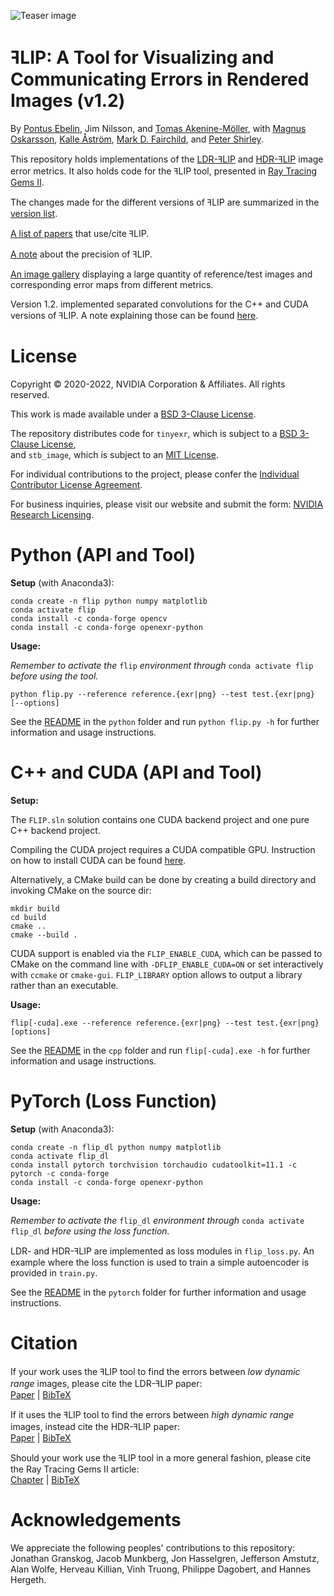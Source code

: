 ![Teaser image](images/teaser.png "Teaser image")

# ꟻLIP: A Tool for Visualizing and Communicating Errors in Rendered Images (v1.2)
By
[Pontus Ebelin](https://research.nvidia.com/person/pontus-ebelin),
Jim Nilsson,
and
[Tomas Akenine-Möller](https://research.nvidia.com/person/tomas-akenine-m%C3%B6ller),
with
[Magnus Oskarsson](https://www1.maths.lth.se/matematiklth/personal/magnuso/),
[Kalle Åström](https://www.maths.lu.se/staff/kalleastrom/),
[Mark D. Fairchild](https://www.rit.edu/directory/mdfpph-mark-fairchild),
and
[Peter Shirley](https://research.nvidia.com/person/peter-shirley).

This repository holds implementations of the [LDR-ꟻLIP](https://research.nvidia.com/publication/2020-07_FLIP)
and [HDR-ꟻLIP](https://research.nvidia.com/publication/2021-05_HDR-FLIP) image error metrics.
It also holds code for the ꟻLIP tool, presented in [Ray Tracing Gems II](https://www.realtimerendering.com/raytracinggems/rtg2/index.html).

The changes made for the different versions of ꟻLIP are summarized in the [version list](misc/versionList.md).

[A list of papers](misc/papersUsingFLIP.md) that use/cite ꟻLIP.

[A note](misc/precision.md) about the precision of ꟻLIP.

[An image gallery](https://research.nvidia.com/node/3525) displaying a large quantity of reference/test images and corresponding error maps from
different metrics.

Version 1.2. implemented separated convolutions for the C++ and CUDA versions of ꟻLIP. A note explaining those
can be found [here](misc/separatedConvolutions.pdf).

# License

Copyright © 2020-2022, NVIDIA Corporation & Affiliates. All rights reserved.

This work is made available under a [BSD 3-Clause License](misc/LICENSE.md).

The repository distributes code for `tinyexr`, which is subject to a [BSD 3-Clause License](misc/LICENSE-third-party.md#bsd-3-clause-license),<br>
and `stb_image`, which is subject to an [MIT License](misc/LICENSE-third-party.md#mit-license).

For individual contributions to the project, please confer the [Individual Contributor License Agreement](misc/CLA.md).

For business inquiries, please visit our website and submit the form: [NVIDIA Research Licensing](https://www.nvidia.com/en-us/research/inquiries/).

# Python (API and Tool)
**Setup** (with Anaconda3):
```
conda create -n flip python numpy matplotlib
conda activate flip
conda install -c conda-forge opencv
conda install -c conda-forge openexr-python
```

**Usage:**

*Remember to activate the* `flip` *environment through* `conda activate flip` *before using the tool.*

```
python flip.py --reference reference.{exr|png} --test test.{exr|png} [--options]
```

See the [README](python/README.md) in the `python` folder and run `python flip.py -h` for further information and usage instructions.

# C++ and CUDA (API and Tool)
**Setup:**

The `FLIP.sln` solution contains one CUDA backend project and one pure C++ backend project.

Compiling the CUDA project requires a CUDA compatible GPU. Instruction on how to install CUDA can be found [here](https://docs.nvidia.com/cuda/cuda-installation-guide-microsoft-windows/index.html).

Alternatively, a CMake build can be done by creating a build directory and invoking CMake on the source dir:

```
mkdir build
cd build
cmake ..
cmake --build .
```

CUDA support is enabled via the `FLIP_ENABLE_CUDA`, which can be passed to CMake on the command line with
`-DFLIP_ENABLE_CUDA=ON` or set interactively with `ccmake` or `cmake-gui`.
`FLIP_LIBRARY` option allows to output a library rather than an executable.

**Usage:**
```
flip[-cuda].exe --reference reference.{exr|png} --test test.{exr|png} [options]
```

See the [README](cpp/README.md) in the `cpp` folder and run `flip[-cuda].exe -h` for further information and usage instructions.

# PyTorch (Loss Function)
**Setup** (with Anaconda3):
```
conda create -n flip_dl python numpy matplotlib
conda activate flip_dl
conda install pytorch torchvision torchaudio cudatoolkit=11.1 -c pytorch -c conda-forge
conda install -c conda-forge openexr-python
```

**Usage:**

*Remember to activate the* `flip_dl` *environment through* `conda activate flip_dl` *before using the loss function.*

LDR- and HDR-ꟻLIP are implemented as loss modules in `flip_loss.py`. An example where the loss function is used to train a simple autoencoder is provided in `train.py`.

See the [README](pytorch/README.md) in the `pytorch` folder for further information and usage instructions.

# Citation
If your work uses the ꟻLIP tool to find the errors between *low dynamic range* images,
please cite the LDR-ꟻLIP paper:<br>
[Paper](https://research.nvidia.com/publication/2020-07_FLIP) | [BibTeX](misc/LDRFLIP.txt)

If it uses the ꟻLIP tool to find the errors between *high dynamic range* images,
instead cite the HDR-ꟻLIP paper:<br>
[Paper](https://research.nvidia.com/publication/2021-05_HDR-FLIP) | [BibTeX](misc/HDRFLIP.txt)

Should your work use the ꟻLIP tool in a more general fashion, please cite the Ray Tracing Gems II article:<br>
[Chapter](https://link.springer.com/chapter/10.1007%2F978-1-4842-7185-8_19) | [BibTeX](misc/FLIP.txt)

# Acknowledgements
We appreciate the following peoples' contributions to this repository:
Jonathan Granskog, Jacob Munkberg, Jon Hasselgren, Jefferson Amstutz, Alan Wolfe, Herveau Killian, Vinh Truong, Philippe Dagobert, and Hannes Hergeth.
